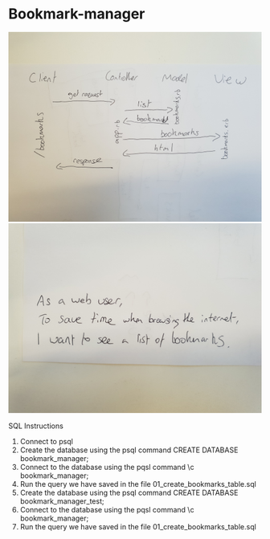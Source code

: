 # Bookmark-manager


![domain model](./Images/Domain_model.jpg)
![user story](./Images/User_story.jpg)

SQL Instructions
1. Connect to psql
2. Create the database using the psql command CREATE DATABASE bookmark_manager;
3. Connect to the database using the pqsl command \c bookmark_manager;
4. Run the query we have saved in the file 01_create_bookmarks_table.sql
5. Create the database using the psql command CREATE DATABASE bookmark_manager_test;
6. Connect to the database using the pqsl command \c bookmark_manager;
7. Run the query we have saved in the file 01_create_bookmarks_table.sql
